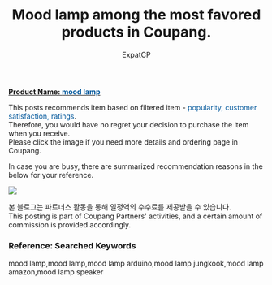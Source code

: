 ﻿---
layout: post
title:  "Mood lamp among the most favored products in Coupang."
author: ExpatCP
categories: [ Living/Furniture ]
tags: [mood lamp,mood lamp,mood lamp arduino,mood lamp jungkook,mood lamp amazon,mood lamp speaker]
image: https://thumbnail9.coupangcdn.com/thumbnails/remote/492x492ex/image/retail/images/78233876369878-df4c652a-8be2-4f6d-b5c2-2c56be425067.jpg 
---

<a href="https://link.coupang.com/a/lTUOv"><b>Product Name: <font color='#01579B'>mood lamp</font></b></a>

This posts recommends item based on filtered item - <font color='#01579B'>popularity, customer satisfaction, ratings</font>.<br>
Therefore, you would have no regret your decision to purchase the item when you receive.<br>
Please click the image if you need more details and ordering page in Coupang. 

In case you are busy, there are summarized recommendation reasons in the below for your reference. 

<a href="https://link.coupang.com/a/lTUOv"><img src="https://thumbnail9.coupangcdn.com/thumbnails/remote/q89/image/retail/images/79558332227597-d9463ba2-bd07-47cd-8f59-dd2a77596208.png"></a> 

본 블로그는 파트너스 활동을 통해 일정액의 수수료를 제공받을 수 있습니다.<br>
This posting is part of Coupang Partners' activities, and a certain amount of commission is provided accordingly.

### Reference: Searched Keywords  
mood lamp,mood lamp,mood lamp arduino,mood lamp jungkook,mood lamp amazon,mood lamp speaker
